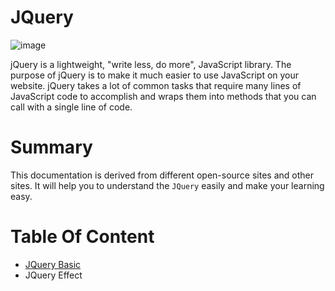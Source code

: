 # JQuery
![image](https://github.com/Antony-M1/jquery/assets/96291963/ad5736a0-4b84-48c1-93bf-62c89ce4f8d5)

jQuery is a lightweight, "write less, do more", JavaScript library. The purpose of jQuery is to make it much easier to use JavaScript on your website. jQuery takes a lot of common tasks that require many lines of JavaScript code to accomplish and wraps them into methods that you can call with a single line of code.

# Summary
This documentation is derived from different open-source sites and other sites. It will help you to understand the `JQuery` easily and make your learning easy.

# Table Of Content
* [JQuery Basic](/docs/basic.md)
* JQuery Effect
